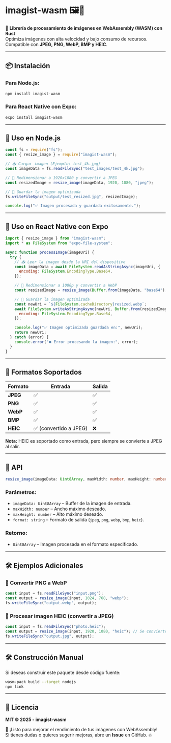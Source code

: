 # imagist-wasm 🖼️🚀

📸 **Librería de procesamiento de imágenes en WebAssembly (WASM) con Rust**  
Optimiza imágenes con alta velocidad y bajo consumo de recursos. Compatible con **JPEG, PNG, WebP, BMP y HEIC**.

---

## 📦 Instalación

### Para Node.js:
```sh
npm install imagist-wasm
```

### Para React Native con Expo:
```sh
expo install imagist-wasm
```

---

## 🚀 Uso en Node.js

```javascript
const fs = require("fs");
const { resize_image } = require("imagist-wasm");

// 📥 Cargar imagen (Ejemplo: test_4k.jpg)
const imageData = fs.readFileSync("test_images/test_4k.jpg");

// 📏 Redimensionar a 1920x1080 y convertir a JPEG
const resizedImage = resize_image(imageData, 1920, 1080, "jpeg");

// 💾 Guardar la imagen optimizada
fs.writeFileSync("output/test_resized.jpg", resizedImage);

console.log("✅ Imagen procesada y guardada exitosamente.");
```

---

## 📱 Uso en React Native con Expo

```javascript
import { resize_image } from "imagist-wasm";
import * as FileSystem from "expo-file-system";

async function processImage(imageUri) {
  try {
    // 📥 Leer la imagen desde la URI del dispositivo
    const imageData = await FileSystem.readAsStringAsync(imageUri, {
      encoding: FileSystem.EncodingType.Base64,
    });

    // 📏 Redimensionar a 1080p y convertir a WebP
    const resizedImage = resize_image(Buffer.from(imageData, "base64"), 1920, 1080, "webp");

    // 💾 Guardar la imagen optimizada
    const newUri = `${FileSystem.cacheDirectory}resized.webp`;
    await FileSystem.writeAsStringAsync(newUri, Buffer.from(resizedImage).toString("base64"), {
      encoding: FileSystem.EncodingType.Base64,
    });

    console.log("✅ Imagen optimizada guardada en:", newUri);
    return newUri;
  } catch (error) {
    console.error("❌ Error procesando la imagen:", error);
  }
}
```

---

## 📌 Formatos Soportados

| Formato | Entrada | Salida |
|---------|---------|--------|
| **JPEG** | ✅ | ✅ |
| **PNG** | ✅ | ✅ |
| **WebP** | ✅ | ✅ |
| **BMP** | ✅ | ✅ |
| **HEIC** | ✅ (convertido a JPEG) | ❌ |

**Nota:** HEIC es soportado como entrada, pero siempre se convierte a JPEG al salir.

---

## 📖 API

```typescript
resize_image(imageData: Uint8Array, maxWidth: number, maxHeight: number, format: string): Uint8Array;
```

### **Parámetros:**
- `imageData: Uint8Array` – Buffer de la imagen de entrada.
- `maxWidth: number` – Ancho máximo deseado.
- `maxHeight: number` – Alto máximo deseado.
- `format: string` – Formato de salida (`jpeg`, `png`, `webp`, `bmp`, `heic`).

### **Retorno:**
- `Uint8Array` – Imagen procesada en el formato especificado.

---

## 🛠️ Ejemplos Adicionales

### 📍 Convertir PNG a WebP
```javascript
const input = fs.readFileSync("input.png");
const output = resize_image(input, 1024, 768, "webp");
fs.writeFileSync("output.webp", output);
```

### 📍 Procesar imagen HEIC (convertir a JPEG)
```javascript
const input = fs.readFileSync("photo.heic");
const output = resize_image(input, 1920, 1080, "heic"); // Se convierte a JPEG
fs.writeFileSync("output.jpg", output);
```

---

## 🛠️ Construcción Manual

Si deseas construir este paquete desde código fuente:
```sh
wasm-pack build --target nodejs
npm link
```

---

## 📄 Licencia
**MIT © 2025 - imagist-wasm**

🚀 ¡Listo para mejorar el rendimiento de tus imágenes con WebAssembly!  
Si tienes dudas o quieres sugerir mejoras, abre un **Issue** en GitHub. 🔥